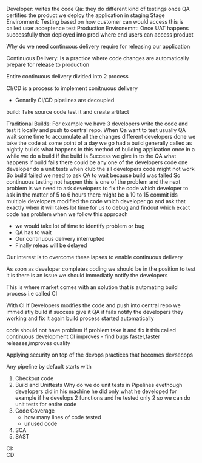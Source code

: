 Developer: writes the code
Qa: they do different kind of testings once QA certifies the product we deploy the application in staging
Stage Environment: Testing based on how customer can would access this is called user acceptence test
Production Environemnt: Once UAT happens successfully then deployed into prod where end users can access product

Why do we need continuous delivery require for releasing our application

Continuous Delivery: Is a practice where code changes are automatically prepare for release to production

Entire continuous delivery divided into 2 process

CI/CD is a process to implement conitnuous delivery
- Genarlly CI/CD pipelines are decoupled

build: Take source code test it and create artifact

Traditional Builds: For example we have 3 developers write the code and test it locally and push to central repo. When Qa want to test usually QA wait some time to accumulate all the changes different developers done we take the code at some point of a day we go had a build generally called as nightly builds what happens in this method of building application once in a while we do a build if the build is Success we give in to the QA what happens if build fails there could be any one of the developers code one developer do a unit tests when club the all developers code might not work So build failed we need to ask QA to wait because build was failed So continuous testing not happen this is one of the problem and the next problem is we need to ask developers to fix the code which developer to ask in the matter of 5 to 6 hours there might be a 10 to 15 commit ids multiple developers modified the code which developer go and ask that exactly when it will takes lot time for us to debug and findout which exact code has problem when we follow this approach
- we would take lot of time to identify problem or bug
- QA has to wait
- Our continuous delivery interrupted
- Finally releas will be delayed

Our interest is to overcome these lapses to enable continuous delivery

As soon as developer completes coding we should be in the position to test it is there is an issue we should immediatly notify the developers 

This is where market comes with an solution that is automating build process i.e called CI

With CI
If Developers modfies the code and push into central repo we immediatly build if success give it QA if fails notify the developers they working and fix it again build process started automatically 

code should not have problem if problem take it and fix it this called continuous development
CI improves - find bugs faster,faster releases,improves quality

Applying security on top of the devops practices that becomes devsecops

Any pipeline by default starts with
1. Checkout code
2. Build and Unittests
   Why do we do unit tests in Pipelines evethough developers did in his machine he did only what he developed for example if he develops 2 functions and he tested only 2 so we can do unit tests for entire code
3. Code Coverage
   - how many lines of code tested
   - unused code
4. SCA
5. SAST













CI:  
CD: 
